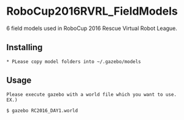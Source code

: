 # RoboCup2016RVRL_FieldModels  
6 field models used in RoboCup 2016 Rescue Virtual Robot League.  

## Installing  
    * PLease copy model folders into ~/.gazebo/models  

## Usage  
    Please execute gazebo with a world file which you want to use.  
    EX.)  

    $ gazebo RC2016_DAY1.world  
